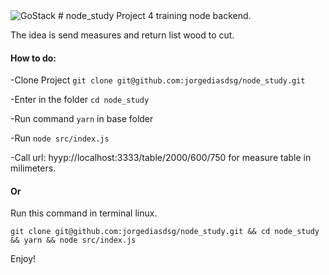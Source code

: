 <img alt="GoStack" src="https://storage.googleapis.com/golden-wind/bootcamp-gostack/header-desafios.png" />
# node_study
Project 4 training node backend.

The idea is send measures and return list wood to cut.

#### How to do:

-Clone Project ``git clone git@github.com:jorgediasdsg/node_study.git``

-Enter in the folder ``cd node_study``

-Run command ``yarn`` in base folder

-Run ``node src/index.js``

-Call url: hyyp://localhost:3333/table/2000/600/750 for measure table in milimeters.

#### Or

Run this command in terminal linux.

``git clone git@github.com:jorgediasdsg/node_study.git && cd node_study && yarn && node src/index.js``

Enjoy!
